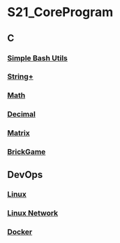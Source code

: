 # S21_CoreProgram

## C

### [Simple Bash Utils](https://github.com/Breez97/S21_CoreProgram/tree/main/C/C3_SimpleBashUtils)
### [String+](https://github.com/Breez97/S21_CoreProgram/tree/main/C/C2_s21_stringplus)
### [Math](https://github.com/Breez97/S21_CoreProgram/tree/main/C/C4_s21_math)
### [Decimal](https://github.com/Breez97/S21_CoreProgram/tree/main/C/C5_s21_decimal)
### [Matrix](https://github.com/Breez97/S21_CoreProgram/tree/main/C/C6_s21_matrix)
### [BrickGame](https://github.com/Breez97/S21_CoreProgram/tree/main/C/C7_BrickGame_v1.0)

## DevOps

### [Linux](https://github.com/Breez97/S21_CoreProgram/tree/main/DevOps/D01_Linux)
### [Linux Network](https://github.com/Breez97/S21_CoreProgram/tree/main/DevOps/D02_LinuxNetwork)
### [Docker](https://github.com/Breez97/S21_CoreProgram/tree/main/DevOps/DO5_SimpleDocker)
